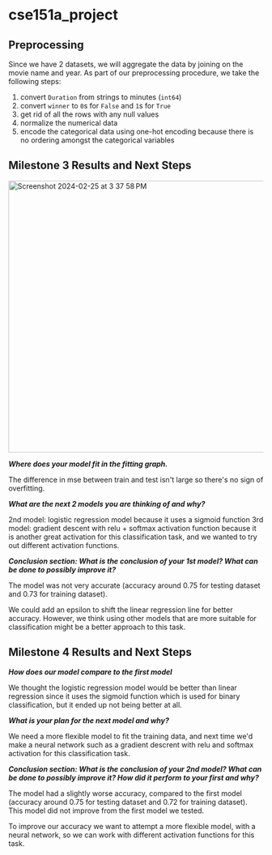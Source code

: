 # cse151a_project

## Preprocessing
Since we have 2 datasets, we will aggregate the data by joining on the movie name and year. As part of our preprocessing procedure, we take the following steps:
1) convert `Duration` from strings to minutes (`int64`)
2) convert `winner` to `0`s for `False` and `1`s for `True`
3) get rid of all the rows with any null values
4) normalize the numerical data
5) encode the categorical data using one-hot encoding because there is no ordering amongst the categorical variables

## Milestone 3 Results and Next Steps

<img width="537" alt="Screenshot 2024-02-25 at 3 37 58 PM" src="https://github.com/Ai-Albert/cse151a_project/assets/114367462/cc4ccb93-fb0d-404f-bb2f-025e5d46bf02">

***Where does your model fit in the fitting graph.***

The difference in mse between train and test isn't large so there's no sign of overfitting.

***What are the next 2 models you are thinking of and why?***

2nd model: logistic regression model because it uses a sigmoid function
3rd model: gradient descent with relu + softmax activation function because it is another great activation for this classification task, and we wanted to try out different activation functions.

***Conclusion section: What is the conclusion of your 1st model? What can be done to possibly improve it?***

The model was not very accurate (accuracy around 0.75 for testing dataset and 0.73 for training dataset).

We could add an epsilon to shift the linear regression line for better accuracy. However, we think using other models that are more suitable for classification might be a better approach to this task.


## Milestone 4 Results and Next Steps

***How does our model compare to the first model***

We thought the logistic regression model would be better than linear regression since it uses the sigmoid function which is used for binary classification, but it ended up not being better at all.

***What is your plan for the next model and why?***

We need a more flexible model to fit the training data, and next time we'd make a neural network such as a gradient descrent with relu and softmax activation for this classification task.

***Conclusion section: What is the conclusion of your 2nd model? What can be done to possibly improve it? How did it perform to your first and why?***

The model had a slightly worse accuracy, compared to the first model (accuracy around 0.75 for testing dataset and 0.72 for training dataset). This model did not improve from the first model we tested. 

To improve our accuracy we want to attempt a more flexible model, with a neural network, so we can work with different activation functions for this task.
